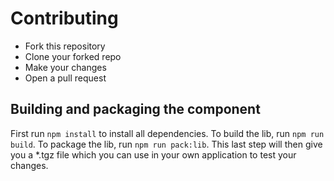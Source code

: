 # Contributing

- Fork this repository
- Clone your forked repo
- Make your changes
- Open a pull request

## Building and packaging the component

First run `npm install` to install all dependencies.
To build the lib, run `npm run build`.
To package the lib, run `npm run pack:lib`.
This last step will then give you a *.tgz file which you can use in your own application to test your changes.
